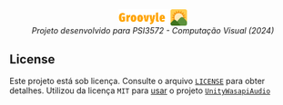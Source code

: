 <div align="center">
<img align="center" width="24%" src="./.github/hero.png" />
<br>
<i>
    Projeto desenvolvido para PSI3572 - Computação Visual (2024)
</i>
</div>

## License
Este projeto está sob licença. Consulte o arquivo [`LICENSE`](./LICENSE) para obter detalhes.
Utilizou da licença `MIT` para <ins>usar</ins> o projeto [`UnityWasapiAudio`](https://github.com/hallidev/UnityWasapiAudio)